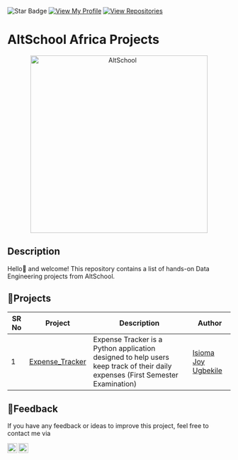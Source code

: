 ![Star Badge](https://img.shields.io/static/v1?label=%F0%9F%8C%9F&message=If%20Useful&style=style=flat&color=BC4E99)
[![View My Profile](https://img.shields.io/badge/View-My_Profile-green?logo=GitHub)](https://github.com/Isioma57)
[![View Repositories](https://img.shields.io/badge/View-My_Repositories-blue?logo=GitHub)](https://github.com/Isioma57?tab=repositories)

# AltSchool Africa Projects

<p align="center">
  <img alt="AltSchool" width="400" src="https://i.imgur.com/WD1ZqJ2.jpg">
</p>

## Description

Hello👋 and welcome! This repository contains a list of hands-on Data Engineering projects from AltSchool.


## 📓Projects

| SR No | Project                                                                                                               | Description                                                                                                                                                                                                                                                                                              | Author                                                     |
| ----- | --------------------------------------------------------------------------------------------------------------------- | -------------------------------------------------------------------------------------------------------------------------------------------------------------------------------------------------------------------------------------------------------------------------------------------------------- | ---------------------------------------------------------- |
| 1     | [Expense_Tracker](https://github.com/Isioma57/altschool-africa-projects/tree/main/Expense_Tracker)            | Expense Tracker is a Python application designed to help users keep track of their daily expenses (First Semester Examination)                                                                                                                                                                                                                                                      | [Isioma Joy Ugbekile](https://github.com/Isioma57)                   |


## 💪Feedback

If you have any feedback or ideas to improve this project, feel free to contact me via

<a href="https://www.linkedin.com/in/isiomajoyugbekile/">
  <img align="left" alt="Isioma's Linkdein" width="22px" src="https://cdn.jsdelivr.net/npm/simple-icons@v3/icons/linkedin.svg" />

</a>
<a href="https://github.com/Isioma57">
  <img align="left" alt="Isioma's Github" width="22px" src="https://cdn.jsdelivr.net/npm/simple-icons@v3/icons/github.svg" />
</a>